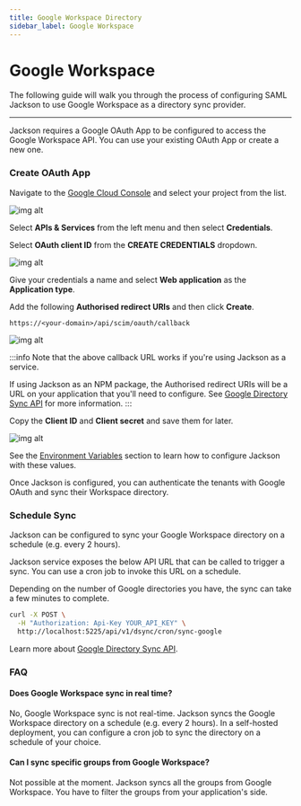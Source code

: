 ```yaml
---
title: Google Workspace Directory
sidebar_label: Google Workspace
---
```


# Google Workspace

The following guide will walk you through the process of configuring SAML Jackson to use Google Workspace as a directory sync provider.

---

Jackson requires a Google OAuth App to be configured to access the Google Workspace API. You can use your existing OAuth App or create a new one.

### Create OAuth App

Navigate to the [Google Cloud Console](https://console.cloud.google.com/) and select your project from the list.

![img alt](/img/dsync/providers/google/oauth/1.png)

Select **APIs & Services** from the left menu and then select **Credentials**.

Select **OAuth client ID** from the **CREATE CREDENTIALS** dropdown.

![img alt](/img/dsync/providers/google/oauth/2.png)

Give your credentials a name and select **Web application** as the **Application type**.

Add the following **Authorised redirect URIs** and then click **Create**.

`https://<your-domain>/api/scim/oauth/callback`

![img alt](/img/dsync/providers/google/oauth/3.png)

:::info
Note that the above callback URL works if you're using Jackson as a service.

If using Jackson as an NPM package, the Authorised redirect URIs will be a URL on your application that you'll need to configure. See [Google Directory Sync API](/docs/directory-sync/api-reference#google-directory-sync) for more information.
:::

Copy the **Client ID** and **Client secret** and save them for later.

![img alt](/img/dsync/providers/google/oauth/4.png)

See the [Environment Variables](/docs/directory-sync/api-reference#google-directory-sync) section to learn how to configure Jackson with these values.

Once Jackson is configured, you can authenticate the tenants with Google OAuth and sync their Workspace directory.

### Schedule Sync

Jackson can be configured to sync your Google Workspace directory on a schedule (e.g. every 2 hours).

Jackson service exposes the below API URL that can be called to trigger a sync. You can use a cron job to invoke this URL on a schedule.

Depending on the number of Google directories you have, the sync can take a few minutes to complete.

```bash
curl -X POST \
  -H "Authorization: Api-Key YOUR_API_KEY" \
  http://localhost:5225/api/v1/dsync/cron/sync-google
```

Learn more about [Google Directory Sync API](/docs/directory-sync/api-reference#4-sync-directory).

### FAQ

#### Does Google Workspace sync in real time?

No, Google Workspace sync is not real-time. Jackson syncs the Google Workspace directory on a schedule (e.g. every 2 hours). In a self-hosted deployment, you can configure a cron job to sync the directory on a schedule of your choice.

#### Can I sync specific groups from Google Workspace?

Not possible at the moment. Jackson syncs all the groups from Google Workspace. You have to filter the groups from your application's side.
